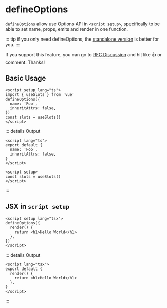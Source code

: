 # defineOptions

`defineOptions` allow use Options API in `<script setup>`, specifically to be able to set name, props, emits and render in one function.

::: tip
if you only need defineOptions, the [standalone version](https://github.com/sxzz/unplugin-vue-macros/tree/main/packages/define-options) is better for you.
:::

If you support this feature, you can go to [RFC Discussion](https://github.com/vuejs/rfcs/discussions/430) and hit like :+1: or comment. Thanks!

## Basic Usage

```vue
<script setup lang="ts">
import { useSlots } from 'vue'
defineOptions({
  name: 'Foo',
  inheritAttrs: false,
})
const slots = useSlots()
</script>
```

::: details Output

```vue
<script lang="ts">
export default {
  name: 'Foo',
  inheritAttrs: false,
}
</script>

<script setup>
const slots = useSlots()
</script>
```

:::

## JSX in `script setup`

```vue
<script setup lang="tsx">
defineOptions({
  render() {
    return <h1>Hello World</h1>
  },
})
</script>
```

::: details Output

```vue
<script lang="tsx">
export default {
  render() {
    return <h1>Hello World</h1>
  },
}
</script>
```

:::

